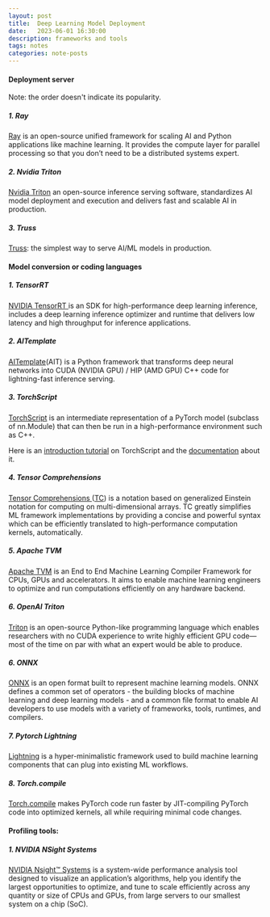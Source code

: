 ```yaml
---
layout: post
title:  Deep Learning Model Deployment
date:   2023-06-01 16:30:00
description: frameworks and tools
tags: notes
categories: note-posts
---
```

#### Deployment server
Note: the order doesn't indicate its popularity.
##### 1. Ray
<a href="https://docs.ray.io/en/latest/ray-overview/index.html">Ray</a> is an open-source unified framework for scaling AI and Python applications like machine learning. It provides the compute layer for parallel processing so that you don’t need to be a distributed systems expert.

##### 2. Nvidia Triton
<a href="https://developer.nvidia.com/triton-inference-server">Nvidia Triton</a> an open-source inference serving software, standardizes AI model deployment and execution and delivers fast and scalable AI in production. 

##### 3. Truss
<a href="https://github.com/basetenlabs/truss">Truss</a>: the simplest way to serve AI/ML models in production.

#### Model conversion or coding languages

##### 1. TensorRT
<a href="https://developer.nvidia.com/tensorrt">
 NVIDIA TensorRT </a> is an SDK for high-performance deep learning inference, includes a deep learning inference optimizer and runtime that delivers low latency and high throughput for inference applications.

##### 2. AITemplate
<a href="https://facebookincubator.github.io/AITemplate/index.html">AITemplate</a>(AIT) is a Python framework that transforms deep neural networks into CUDA (NVIDIA GPU) / HIP (AMD GPU) C++ code for lightning-fast inference serving.

##### 3. TorchScript
<a href="https://pytorch.org/tutorials/beginner/Intro_to_TorchScript_tutorial.html">TorchScript</a> is an intermediate representation of a PyTorch model (subclass of nn.Module) that can then be run in a high-performance environment such as C++.

Here is an <a href="https://pytorch.org/tutorials/beginner/Intro_to_TorchScript_tutorial.html">introduction tutorial</a> on TorchScript and the <a href="https://pytorch.org/tutorials/advanced/cpp_export.html">documentation</a> about it.

##### 4. Tensor Comprehensions
<a href="https://facebookresearch.github.io/TensorComprehensions/">
 Tensor Comprehensions </a>(<a href="https://github.com/facebookresearch/TensorComprehensions/">TC</a>)
is a notation based on generalized Einstein notation for computing on multi-dimensional arrays. TC greatly simplifies ML framework implementations by providing a concise and powerful syntax which can be efficiently translated to high-performance computation kernels, automatically.

##### 5. Apache TVM
<a href="https://tvm.apache.org/">Apache TVM</a> is an End to End Machine Learning Compiler Framework for CPUs, GPUs and accelerators. It aims to enable machine learning engineers to optimize and run computations efficiently on any hardware backend.

##### 6. OpenAI Triton
<a href="https://openai.com/research/triton">Triton</a> is an open-source Python-like programming language which enables researchers with no CUDA experience to write highly efficient GPU code—most of the time on par with what an expert would be able to produce.

##### 6. ONNX
<a href="https://onnx.ai/">ONNX</a> is an open format built to represent machine learning models. ONNX defines a common set of operators - the building blocks of machine learning and deep learning models - and a common file format to enable AI developers to use models with a variety of frameworks, tools, runtimes, and compilers.

##### 7. Pytorch Lightning
<a href="https://lightning.ai/docs/app/stable/">Lightning</a> is a hyper-minimalistic framework used to build machine learning components that can plug into existing ML workflows.

##### 8. Torch.compile
<a href="https://pytorch.org/tutorials/intermediate/torch_compile_tutorial.html">Torch.compile</a> makes PyTorch code run faster by JIT-compiling PyTorch code into optimized kernels, all while requiring minimal code changes.

#### Profiling tools:
##### 1. NVIDIA NSight Systems
<a href="https://developer.nvidia.com/nsight-systems">NVIDIA Nsight™ Systems</a> is a system-wide performance analysis tool designed to visualize an application’s algorithms, help you identify the largest opportunities to optimize, and tune to scale efficiently across any quantity or size of CPUs and GPUs, from large servers to our smallest system on a chip (SoC).

